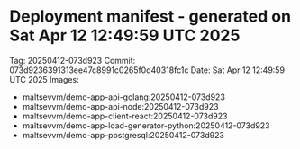 # Deployment manifest - generated on Sat Apr 12 12:49:59 UTC 2025
Tag: 20250412-073d923
Commit: 073d9236391313ee47c8991c0265f0d40318fc1c
Date: Sat Apr 12 12:49:59 UTC 2025
Images:
- maltsevvm/demo-app-api-golang:20250412-073d923
- maltsevvm/demo-app-api-node:20250412-073d923
- maltsevvm/demo-app-client-react:20250412-073d923
- maltsevvm/demo-app-load-generator-python:20250412-073d923
- maltsevvm/demo-app-postgresql:20250412-073d923
